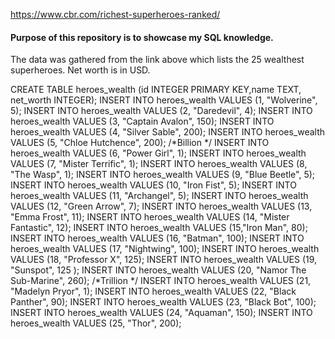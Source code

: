 https://www.cbr.com/richest-superheroes-ranked/

#### Purpose of this repository is to showcase my SQL knowledge. 
The data was gathered from the link above which lists the 25 wealthest superheroes. Net worth is in USD.

CREATE TABLE heroes_wealth (id INTEGER PRIMARY KEY,name TEXT, net_worth INTEGER);
INSERT INTO heroes_wealth VALUES (1, "Wolverine", 5);
INSERT INTO heroes_wealth VALUES (2, "Daredevil", 4);
INSERT INTO heroes_wealth VALUES (3, "Captain Avalon", 150);
INSERT INTO heroes_wealth VALUES (4, "Silver Sable", 200);
INSERT INTO heroes_wealth VALUES (5, "Chloe Hutchence", 200);
/*Billion */
INSERT INTO heroes_wealth VALUES (6, "Power Girl", 1);
INSERT INTO heroes_wealth VALUES (7, "Mister Terrific", 1);
INSERT INTO heroes_wealth VALUES (8, "The Wasp", 1);
INSERT INTO heroes_wealth VALUES (9, "Blue Beetle", 5);
INSERT INTO heroes_wealth VALUES (10, "Iron Fist", 5);
INSERT INTO heroes_wealth VALUES (11, "Archangel", 5);
INSERT INTO heroes_wealth VALUES (12, "Green Arrow", 7);
INSERT INTO heroes_wealth VALUES (13, "Emma Frost", 11);
INSERT INTO heroes_wealth VALUES (14, "Mister Fantastic", 12);
INSERT INTO heroes_wealth VALUES (15,"Iron Man", 80);
INSERT INTO heroes_wealth VALUES (16, "Batman", 100);
INSERT INTO heroes_wealth VALUES (17, "Nightwing", 100);
INSERT INTO heroes_wealth VALUES (18, "Professor X", 125);
INSERT INTO heroes_wealth VALUES (19, "Sunspot", 125 );
INSERT INTO heroes_wealth VALUES (20, "Namor The Sub-Marine", 260);
/*Trillion */
INSERT INTO heroes_wealth VALUES (21, "Madelyn Pryor", 1); 
INSERT INTO heroes_wealth VALUES (22, "Black Panther", 90);
INSERT INTO heroes_wealth VALUES (23, "Black Bot", 100);
INSERT INTO heroes_wealth VALUES (24, "Aquaman", 150);
INSERT INTO heroes_wealth VALUES (25, "Thor", 200);
